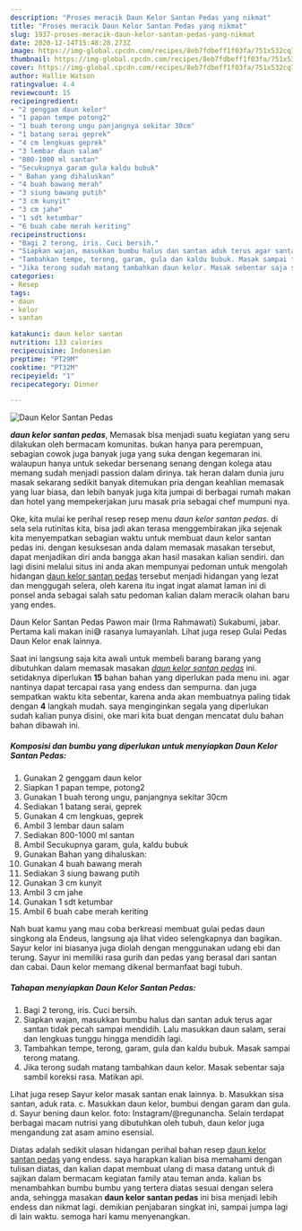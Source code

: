 ```yaml
---
description: "Proses meracik Daun Kelor Santan Pedas yang nikmat"
title: "Proses meracik Daun Kelor Santan Pedas yang nikmat"
slug: 1937-proses-meracik-daun-kelor-santan-pedas-yang-nikmat
date: 2020-12-14T15:48:28.273Z
image: https://img-global.cpcdn.com/recipes/8eb7fdbeff1f03fa/751x532cq70/daun-kelor-santan-pedas-foto-resep-utama.jpg
thumbnail: https://img-global.cpcdn.com/recipes/8eb7fdbeff1f03fa/751x532cq70/daun-kelor-santan-pedas-foto-resep-utama.jpg
cover: https://img-global.cpcdn.com/recipes/8eb7fdbeff1f03fa/751x532cq70/daun-kelor-santan-pedas-foto-resep-utama.jpg
author: Hallie Watson
ratingvalue: 4.4
reviewcount: 15
recipeingredient:
- "2 genggam daun kelor"
- "1 papan tempe potong2"
- "1 buah terong ungu panjangnya sekitar 30cm"
- "1 batang serai geprek"
- "4 cm lengkuas geprek"
- "3 lembar daun salam"
- "800-1000 ml santan"
- "Secukupnya garam gula kaldu bubuk"
- " Bahan yang dihaluskan"
- "4 buah bawang merah"
- "3 siung bawang putih"
- "3 cm kunyit"
- "3 cm jahe"
- "1 sdt ketumbar"
- "6 buah cabe merah keriting"
recipeinstructions:
- "Bagi 2 terong, iris. Cuci bersih."
- "Siapkan wajan, masukkan bumbu halus dan santan aduk terus agar santan tidak pecah sampai mendidih. Lalu masukkan daun salam, serai dan lengkuas tunggu hingga mendidih lagi."
- "Tambahkan tempe, terong, garam, gula dan kaldu bubuk. Masak sampai terong matang."
- "Jika terong sudah matang tambahkan daun kelor. Masak sebentar saja sambil koreksi rasa. Matikan api."
categories:
- Resep
tags:
- daun
- kelor
- santan

katakunci: daun kelor santan 
nutrition: 133 calories
recipecuisine: Indonesian
preptime: "PT29M"
cooktime: "PT32M"
recipeyield: "1"
recipecategory: Dinner

---
```



![Daun Kelor Santan Pedas](https://img-global.cpcdn.com/recipes/8eb7fdbeff1f03fa/751x532cq70/daun-kelor-santan-pedas-foto-resep-utama.jpg)

<b><i>daun kelor santan pedas</i></b>, Memasak bisa menjadi suatu kegiatan yang seru dilakukan oleh bermacam komunitas. bukan hanya para perempuan, sebagian cowok juga banyak juga yang suka dengan kegemaran ini. walaupun hanya untuk sekedar bersenang senang dengan kolega atau memang sudah menjadi passion dalam dirinya. tak heran dalam dunia juru masak sekarang sedikit banyak ditemukan pria dengan keahlian memasak yang luar biasa, dan lebih banyak juga kita jumpai di berbagai rumah makan dan hotel yang mempekerjakan juru masak pria sebagai chef mumpuni nya.

Oke, kita mulai ke perihal resep resep menu <i>daun kelor santan pedas</i>. di sela sela rutinitas kita, bisa jadi akan terasa menggembirakan jika sejenak kita menyempatkan sebagian waktu untuk membuat daun kelor santan pedas ini. dengan kesuksesan anda dalam memasak masakan tersebut, dapat menjadikan diri anda bangga akan hasil masakan kalian sendiri. dan lagi disini melalui situs ini anda akan mempunyai pedoman untuk mengolah hidangan <u>daun kelor santan pedas</u> tersebut menjadi hidangan yang lezat dan menggugah selera, oleh karena itu ingat ingat alamat laman ini di ponsel anda sebagai salah satu pedoman kalian dalam meracik olahan baru yang endes.

Daun Kelor Santan Pedas Pawon mair (Irma Rahmawati) Sukabumi, jabar. Pertama kali makan ini😅 rasanya lumayanlah. Lihat juga resep Gulai Pedas Daun Kelor enak lainnya.


Saat ini langsung saja kita awali untuk membeli barang barang yang dibutuhkan dalam memasak masakan <u><i>daun kelor santan pedas</i></u> ini. setidaknya diperlukan <b>15</b> bahan bahan yang diperlukan pada menu ini. agar nantinya dapat tercapai rasa yang endess dan sempurna. dan juga sempatkan waktu kita sebentar, karena anda akan membuatnya paling tidak dengan <b>4</b> langkah mudah. saya menginginkan segala yang diperlukan sudah kalian punya disini, oke mari kita buat dengan mencatat dulu bahan bahan dibawah ini.

<!--inarticleads1-->

##### Komposisi dan bumbu yang diperlukan untuk menyiapkan Daun Kelor Santan Pedas:

1. Gunakan 2 genggam daun kelor
1. Siapkan 1 papan tempe, potong2
1. Gunakan 1 buah terong ungu, panjangnya sekitar 30cm
1. Sediakan 1 batang serai, geprek
1. Gunakan 4 cm lengkuas, geprek
1. Ambil 3 lembar daun salam
1. Sediakan 800-1000 ml santan
1. Ambil Secukupnya garam, gula, kaldu bubuk
1. Gunakan  Bahan yang dihaluskan:
1. Gunakan 4 buah bawang merah
1. Sediakan 3 siung bawang putih
1. Gunakan 3 cm kunyit
1. Ambil 3 cm jahe
1. Gunakan 1 sdt ketumbar
1. Ambil 6 buah cabe merah keriting


Nah buat kamu yang mau coba berkreasi membuat gulai pedas daun singkong ala Endeus, langsung aja lihat video selengkapnya dan bagikan. Sayur kelor ini biasanya juga diolah dengan menggunakan udang ebi dan terung. Sayur ini memiliki rasa gurih dan pedas yang berasal dari santan dan cabai. Daun kelor memang dikenal bermanfaat bagi tubuh. 

<!--inarticleads2-->

##### Tahapan menyiapkan Daun Kelor Santan Pedas:

1. Bagi 2 terong, iris. Cuci bersih.
1. Siapkan wajan, masukkan bumbu halus dan santan aduk terus agar santan tidak pecah sampai mendidih. Lalu masukkan daun salam, serai dan lengkuas tunggu hingga mendidih lagi.
1. Tambahkan tempe, terong, garam, gula dan kaldu bubuk. Masak sampai terong matang.
1. Jika terong sudah matang tambahkan daun kelor. Masak sebentar saja sambil koreksi rasa. Matikan api.


Lihat juga resep Sayur kelor masak santan enak lainnya. b. Masukkan sisa santan, aduk rata. c. Masukkan daun kelor, bumbui dengan garam dan gula. d. Sayur bening daun kelor. foto: Instagram/@regunancha. Selain terdapat berbagai macam nutrisi yang dibutuhkan oleh tubuh, daun kelor juga mengandung zat asam amino esensial. 

Diatas adalah sedikit ulasan hidangan perihal bahan resep <u>daun kelor santan pedas</u> yang endess. saya harapkan kalian bisa memahami dengan tulisan diatas, dan kalian dapat membuat ulang di masa datang untuk di sajikan dalam bermacam kegiatan family atau teman anda. kalian bs menambahkan bumbu bumbu yang tertera diatas sesuai dengan selera anda, sehingga masakan <b>daun kelor santan pedas</b> ini bisa menjadi lebih endess dan nikmat lagi. demikian penjabaran singkat ini, sampai jumpa lagi di lain waktu. semoga hari kamu menyenangkan.
